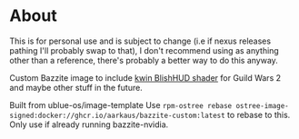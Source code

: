 # About
This is for personal use and is subject to change (i.e if nexus releases pathing I'll probably swap to that), I don't recommend using as anything other than a reference, there's probably a better way to do this anyway.

Custom Bazzite image to include [kwin BlishHUD shader](https://github.com/FloFri/kwin-blishhud-shader) for Guild Wars 2 and maybe other stuff in the future.

Built from ublue-os/image-template
Use `rpm-ostree rebase ostree-image-signed:docker://ghcr.io/aarkaus/bazzite-custom:latest` to rebase to this. Only use if already running bazzite-nvidia.
